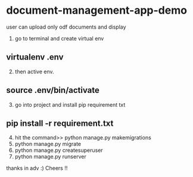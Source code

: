 # document-management-app-demo
user can upload only odf documents and display 
1) go to terminal and create virtual env
## virtualenv .env
2) then active env.
## source .env/bin/activate

3) go into project and install pip requirement txt
## pip install -r requirement.txt

4) hit the command>> python manage.py makemigrations
5) python manage.py migrate
6) python manage.py createsuperuser
7) python manage.py runserver

thanks in adv :)
Cheers !!
